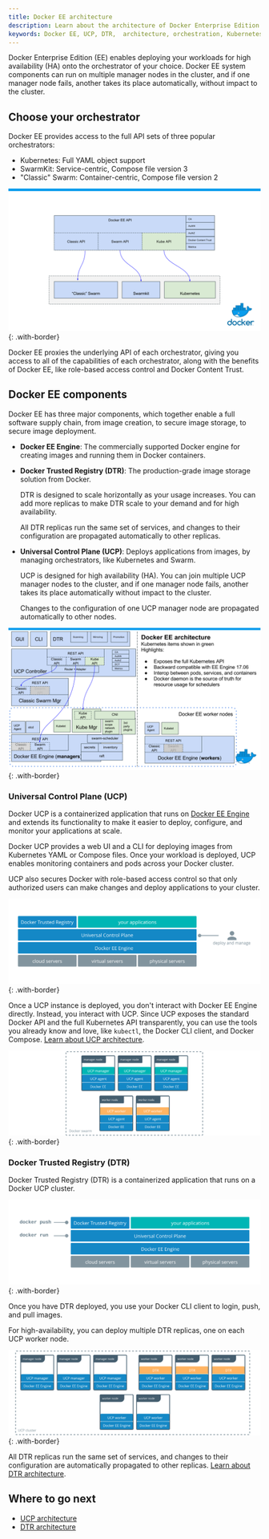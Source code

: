 ```yaml
---
title: Docker EE architecture
description: Learn about the architecture of Docker Enterprise Edition and how it delivers high availability for your workloads. 
keywords: Docker EE, UCP, DTR,  architecture, orchestration, Kubernetes, Swarm, cluster, high availability
---
```


Docker Enterprise Edition (EE) enables deploying your workloads for high
availability (HA) onto the orchestrator of your choice. Docker EE system
components can run on multiple manager nodes in the cluster, and if one manager
node fails, another takes its place automatically, without impact to the
cluster.

## Choose your orchestrator

Docker EE provides access to the full API sets of three popular orchestrators:

- Kubernetes: Full YAML object support
- SwarmKit: Service-centric, Compose file version 3
- "Classic" Swarm: Container-centric, Compose file version 2

![](images/docker-ee-architecture-1.svg){: .with-border}

Docker EE proxies the underlying API of each orchestrator, giving you access
to all of the capabilities of each orchestrator, along with the benefits of
Docker EE, like role-based access control and Docker Content Trust. 

## Docker EE components

Docker EE has three major components, which together enable a full software
supply chain, from image creation, to secure image storage, to secure image
deployment.

- **Docker EE Engine**: The commercially supported Docker engine for creating
  images and running them in Docker containers.

- **Docker Trusted Registry (DTR)**: The production-grade image storage solution
  from Docker.
  
  DTR is designed to scale horizontally as your usage increases.
  You can add more replicas to make DTR scale to your demand and for high
  availability.
  
  All DTR replicas run the same set of services, and changes to
  their configuration are propagated automatically to other replicas.

- **Universal Control Plane (UCP)**: Deploys applications from images, by
  managing orchestrators, like Kubernetes and Swarm.
  
  UCP is designed for high availability (HA). You can join multiple UCP manager
  nodes to the cluster, and if one manager node fails, another takes its place
  automatically without impact to the cluster.
  
  Changes to the configuration of one UCP manager node are propagated
  automatically to other nodes.

![](images/docker-ee-architecture.svg){: .with-border}

### Universal Control Plane (UCP)

Docker UCP is a containerized application that runs on [Docker EE Engine](../index.md)
and extends its functionality to make it easier to deploy, configure, and
monitor your applications at scale.

Docker UCP provides a web UI and a CLI for deploying images from Kubernetes
YAML or Compose files. Once your workload is deployed, UCP enables monitoring
containers and pods across your Docker cluster.

UCP also secures Docker with role-based access control so that only authorized
users can make changes and deploy applications to your cluster.

![](images/ucp-architecture-1.svg){: .with-border}

Once a UCP instance is deployed, you don't interact with Docker EE Engine
directly. Instead, you interact with UCP. Since UCP exposes the standard
Docker API and the full Kubernetes API transparently, you can use the tools
you already know and love, like `kubectl`, the Docker CLI client, and Docker
Compose.
[Learn about UCP architecture](ucp-architecture.md).

![](images/ucp-architecture-2.svg){: .with-border}

### Docker Trusted Registry (DTR)

Docker Trusted Registry (DTR) is a containerized application that runs on a
Docker UCP cluster.

![](images/dtr-architecture-1.svg){: .with-border}

Once you have DTR deployed, you use your Docker CLI client to login, push, and
pull images.

For high-availability, you can deploy multiple DTR replicas, one on each UCP
worker node.

![](images/dtr-architecture-2.svg){: .with-border}

All DTR replicas run the same set of services, and changes to their configuration
are automatically propagated to other replicas.
[Learn about DTR architecture](dtr-architecture.md).

## Where to go next

- [UCP architecture](ucp-architecture.md)
- [DTR architecture](dtr-architecture.md)

    